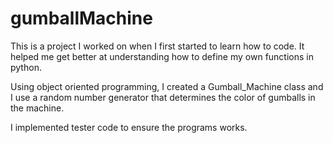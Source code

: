# gumballMachine

This is a project I worked on when I first started to learn how to code. It helped me get better at understanding how to define my own functions in python. 

Using object oriented programming, I created a Gumball_Machine class and I use a random number generator that determines the color of gumballs in the machine. 

I implemented tester code to ensure the programs works. 
